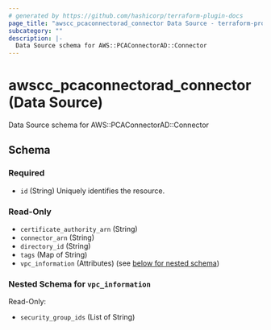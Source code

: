 ```yaml
---
# generated by https://github.com/hashicorp/terraform-plugin-docs
page_title: "awscc_pcaconnectorad_connector Data Source - terraform-provider-awscc"
subcategory: ""
description: |-
  Data Source schema for AWS::PCAConnectorAD::Connector
---
```


# awscc_pcaconnectorad_connector (Data Source)

Data Source schema for AWS::PCAConnectorAD::Connector



<!-- schema generated by tfplugindocs -->
## Schema

### Required

- `id` (String) Uniquely identifies the resource.

### Read-Only

- `certificate_authority_arn` (String)
- `connector_arn` (String)
- `directory_id` (String)
- `tags` (Map of String)
- `vpc_information` (Attributes) (see [below for nested schema](#nestedatt--vpc_information))

<a id="nestedatt--vpc_information"></a>
### Nested Schema for `vpc_information`

Read-Only:

- `security_group_ids` (List of String)
